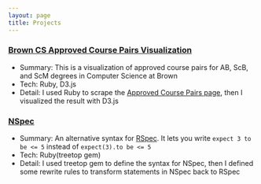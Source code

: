 ```yaml
---
layout: page
title: Projects
---
```


### [Brown CS Approved Course Pairs Visualization](https://luqipan.github.io/course-pairs/)

- Summary: This is a visualization of approved course pairs for AB, ScB, and ScM degrees in Computer Science at Brown
- Tech: Ruby, D3.js
- Detail: I used Ruby to scrape the [Approved Course Pairs page](http://cs.brown.edu/degrees/undergrad/concentrations/approvedpairs.html), then I visualized the result with D3.js

### [NSpec](https://github.com/LuqiPan/NSpec)

- Summary: An alternative syntax for [RSpec](http://rspec.info/).
    It lets you write `expect 3 to be <= 5` instead of `expect(3).to be <= 5`
- Tech: Ruby(treetop gem)
- Detail: I used treetop gem to define the syntax for NSpec, then I defined some rewrite rules to transform statements in NSpec back to RSpec
